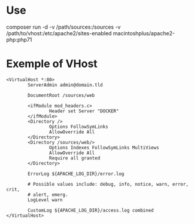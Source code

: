 # Use

composer run -d -v /path/sources:/sources -v /path/to/vhost:/etc/apache2/sites-enabled macintoshplus/apache2-php:php71


# Exemple of VHost

```
<VirtualHost *:80>
        ServerAdmin admin@domain.tld

        DocumentRoot /sources/web

        <ifModule mod_headers.c>
                Header set Server "DOCKER"
        </ifModule>
        <Directory />
                Options FollowSymLinks
                AllowOverride All
        </Directory>
        <Directory /sources/web/>
                Options Indexes FollowSymLinks MultiViews
                AllowOverride All
                Require all granted
        </Directory>

        ErrorLog ${APACHE_LOG_DIR}/error.log

        # Possible values include: debug, info, notice, warn, error, crit,
        # alert, emerg.
        LogLevel warn

        CustomLog ${APACHE_LOG_DIR}/access.log combined
</VirtualHost>
```
